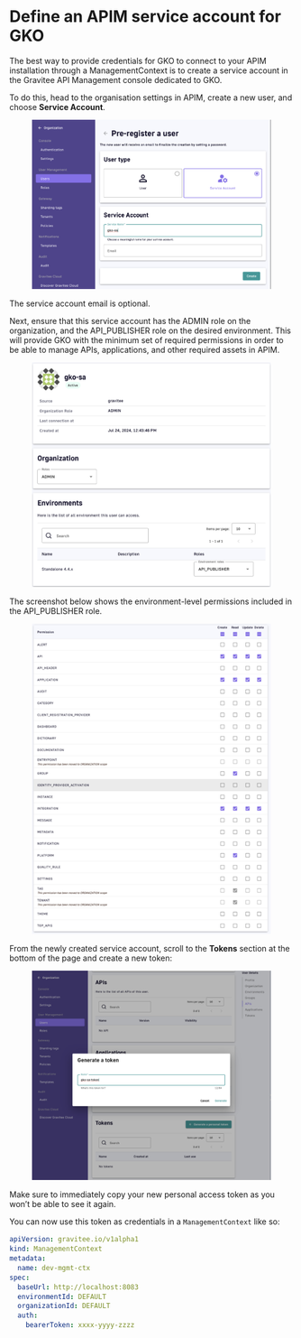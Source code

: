 # Define an APIM service account for GKO

The best way to provide credentials for GKO to connect to your APIM installation through a ManagementContext is to create a service account in the Gravitee API Management console dedicated to GKO.

To do this, head to the organisation settings in APIM, create a new user, and choose **Service Account**.

<figure><img src="../../4.4/.gitbook/assets/image (6) (1).png" alt=""><figcaption></figcaption></figure>

The service account email is optional.

Next, ensure that this service account has the ADMIN role on the organization, and the API\_PUBLISHER role on the desired environment. This will provide GKO with the minimum set of required permissions in order to be able to manage APIs, applications, and other required assets in APIM.

<figure><img src="../../4.4/.gitbook/assets/image (15) (1).png" alt=""><figcaption></figcaption></figure>

The screenshot below shows the environment-level permissions included in the API\_PUBLISHER role.

<figure><img src="../../4.4/.gitbook/assets/image (5) (1).png" alt=""><figcaption></figcaption></figure>

From the newly created service account, scroll to the **Tokens** section at the bottom of the page and create a new token:

<figure><img src="../../4.4/.gitbook/assets/image (7) (1).png" alt=""><figcaption></figcaption></figure>

Make sure to immediately copy your new personal access token as you won’t be able to see it again.

You can now use this token as credentials in a `ManagementContext` like so:

```yaml
apiVersion: gravitee.io/v1alpha1
kind: ManagementContext
metadata:
  name: dev-mgmt-ctx
spec:
  baseUrl: http://localhost:8083
  environmentId: DEFAULT
  organizationId: DEFAULT
  auth:
    bearerToken: xxxx-yyyy-zzzz
```

